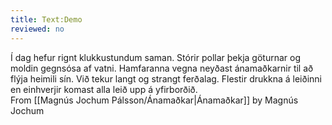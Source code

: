 ```yaml
---
title: Text:Demo
reviewed: no
---
```


<div id="frontpage-splash-screen-demo-text" data-translate="true">
Í dag hefur rignt klukkustundum saman. Stórir pollar þekja göturnar og moldin gegnsósa af vatni. Hamfaranna vegna neyðast ánamaðkarnir til að flýja heimili sín. Við tekur langt og strangt ferðalag. Flestir drukkna á leiðinni en einhverjir komast alla leið upp á yfirborðið.
</div>
<div id="frontpage-splash-screen-demo-byline">
From [[Magnús Jochum Pálsson/Ánamaðkar|Ánamaðkar]] by Magnús Jochum
</div>

